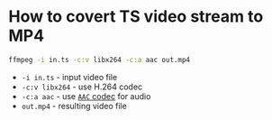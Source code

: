 # How to covert TS video stream to MP4

```bash
ffmpeg -i in.ts -c:v libx264 -c:a aac out.mp4
```

- `-i in.ts` - input video file
- `-c:v libx264` - use H.264 codec
- `-c:a aac` - use [`AAC` codec](/ffmpeg/encode-mp3-to-aac) for audio
- `out.mp4` - resulting video file


